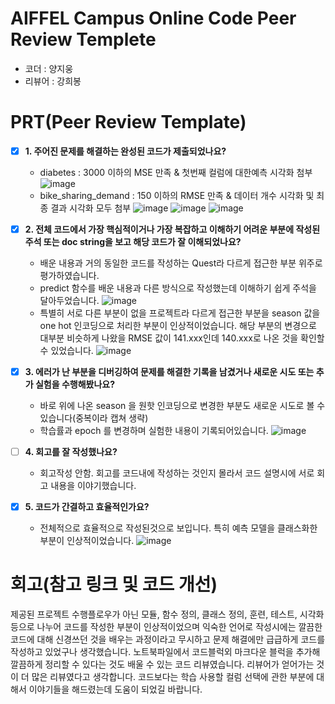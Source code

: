 # AIFFEL Campus Online Code Peer Review Templete
- 코더 : 양지웅
- 리뷰어 : 강희봉


# PRT(Peer Review Template)
- [X]  **1. 주어진 문제를 해결하는 완성된 코드가 제출되었나요?**
    - diabetes : 3000 이하의 MSE 만족 & 첫번째 컬럼에 대한예측 시각화 첨부
      ![image](https://github.com/user-attachments/assets/d9b51450-29a7-4297-8b46-abec1dc62ba4)
    - bike_sharing_demand : 150 이하의 RMSE 만족 & 데이터 개수 시각화 및 최종 결과 시각화 모두 첨부
      ![image](https://github.com/user-attachments/assets/b9262f3e-116e-43cb-9d3e-3c979ddb669e)
      ![image](https://github.com/user-attachments/assets/7e638822-7aa3-4b71-84e2-c87e52ac5a43)
      ![image](https://github.com/user-attachments/assets/8b1b82c8-18cf-4fbc-8471-f1882a4b0e7d)

- [X]  **2. 전체 코드에서 가장 핵심적이거나 가장 복잡하고 이해하기 어려운 부분에 작성된 
주석 또는 doc string을 보고 해당 코드가 잘 이해되었나요?**
    - 배운 내용과 거의 동일한 코드를 작성하는 Quest라 다르게 접근한 부분 위주로 평가하였습니다. 
    - predict 함수를 배운 내용과 다른 방식으로 작성했는데 이해하기 쉽게 주석을 달아두었습니다.
      ![image](https://github.com/user-attachments/assets/e34eb384-47c4-47d7-878a-a5a6695cf669)
    - 특별히 서로 다른 부분이 없을 프로젝트라 다르게 접근한 부분을  season 값을 one hot 인코딩으로 처리한 부분이 인상적이었습니다. 해당 부분의 변경으로 대부분 비슷하게 나왔을 RMSE 값이 141.xxx인데 140.xxx로 나온 것을 확인할 수 있었습니다.
      ![image](https://github.com/user-attachments/assets/5f77e786-dee6-4490-ab4a-9deb411ebb50)
 
        
- [X]  **3. 에러가 난 부분을 디버깅하여 문제를 해결한 기록을 남겼거나
새로운 시도 또는 추가 실험을 수행해봤나요?**
    - 바로 위에 나온 season 을 원핫 인코딩으로 변경한 부분도 새로운 시도로 볼 수 있습니다(중복이라 캡쳐 생략)
    - 학습률과 epoch 를 변경하며 실험한 내용이 기록되어있습니다.
      ![image](https://github.com/user-attachments/assets/7b995766-8b8f-48c0-bbca-78aac137a70c)
        
- [ ]  **4. 회고를 잘 작성했나요?**
    - 회고작성 안함. 회고를 코드내에 작성하는 것인지 몰라서 코드 설명시에 서로 회고 내용을 이야기했습니다.  
        
- [X]  **5. 코드가 간결하고 효율적인가요?**
    - 전체적으로 효율적으로 작성된것으로 보입니다. 특히 예측 모델을 클래스화한 부분이 인상적이었습니다.
      ![image](https://github.com/user-attachments/assets/250ed595-2e89-46a1-ba1e-9ddf690725d5)



# 회고(참고 링크 및 코드 개선)

제공된 프로젝트 수행플로우가 아닌 모듈, 함수 정의, 클래스 정의, 훈련, 테스트, 시각화등으로 나누어 코드를 작성한 부분이 인상적이었으며 익숙한 언어로 작성시에는 깔끔한 코드에 대해 신경쓰던 것을 배우는 과정이라고 무시하고 문제 해결에만 급급하게 코드를 작성하고 있었구나 생각했습니다. 노트북파일에서 코드블럭외 마크다운 블럭을 추가해 깔끔하게 정리할 수 있다는 것도 배울 수 있는 코드 리뷰였습니다. 리뷰어가 얻어가는 것이 더 많은 리뷰였다고 생각합니다. 코드보다는 학습 사용할 컬럼 선택에 관한 부분에 대해서 이야기들을 해드렸는데 도움이 되었길 바랍니다. 
